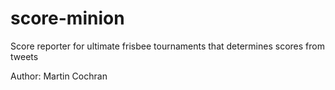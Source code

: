 score-minion
============

Score reporter for ultimate frisbee tournaments that determines scores from tweets

Author: Martin Cochran
